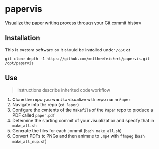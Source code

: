 # papervis

Visualize the paper writing process through your Git commit history

## Installation

This is custom software so it should be installed under `/opt` at

```
git clone depth -1 https://github.com/matthewfeickert/papervis.git /opt/papervis
```

## Use

> Instructions describe inherited code workflow


1. Clone the repo you want to visualize with repo name `Paper`
2. Navigate into the repo (`cd Paper`)
3. Configure the contents of the `Makefile` of the `Paper` repo to produce a PDF called `paper.pdf` 
4. Determine the starting commit of your visualization and specify that in `make_all.sh`
5. Generate the files for each commit (`bash make_all.sh`)
6. Convert PDFs to PNGs and then animate to `.mp4` with `ffmpeg` (`bash make_all_nup.sh`)
